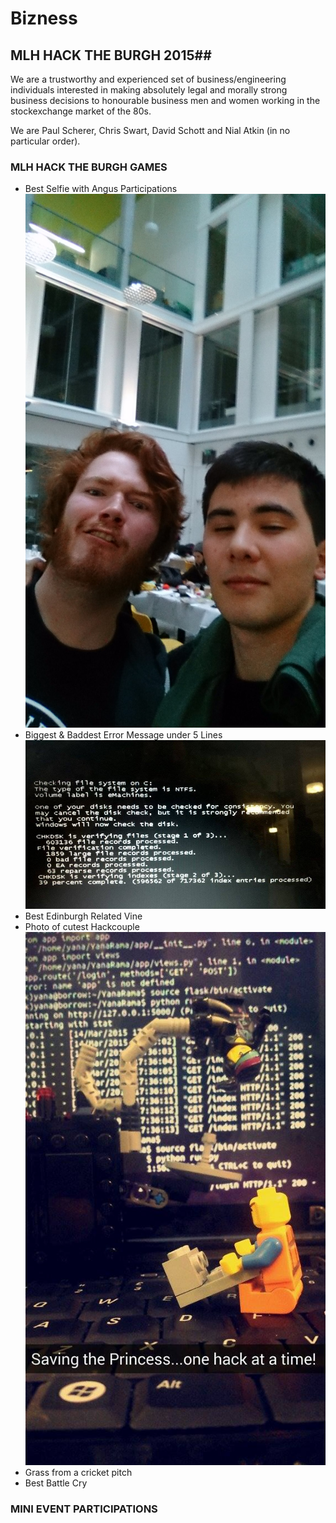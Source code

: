 # Bizness #

## MLH HACK THE BURGH 2015##

We are a trustworthy and experienced set of business/engineering individuals interested in making absolutely legal and morally strong business decisions to honourable business men and women working in the stockexchange market of the 80s.

We are Paul Scherer, Chris Swart, David Schott and Nial Atkin (in no particular order).

### MLH HACK THE BURGH GAMES ###
- Best Selfie with Angus Participations
![Selfie](selfie.JPG)
- Biggest & Baddest Error Message under 5 Lines
![Error](error.jpg)
- Best Edinburgh Related Vine
- Photo of cutest Hackcouple
![Couple](couple.jpg)
- Grass from a cricket pitch
- Best Battle Cry

### MINI EVENT PARTICIPATIONS ###


